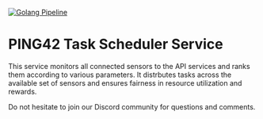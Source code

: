 [![Golang Pipeline](https://github.com/ping-42/scheduler/actions/workflows/go-pipeline.yml/badge.svg)](https://github.com/ping-42/scheduler/actions/workflows/go-pipeline.yml)

# PING42 Task Scheduler Service

This service monitors all connected sensors to the API services and ranks them according to various parameters. It distrbutes tasks across the available set of sensors and ensures fairness in resource utilization and rewards.

Do not hesitate to join our Discord community for questions and comments.